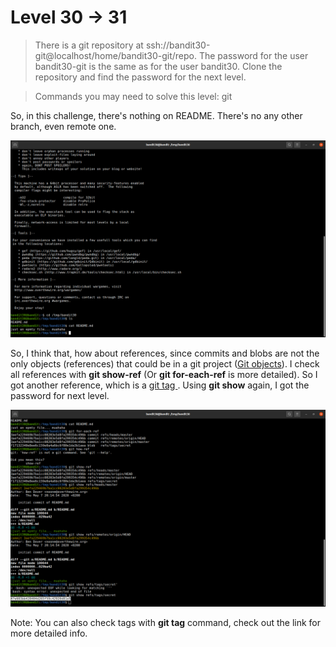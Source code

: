 # Level 30 -> 31
> There is a git repository at ssh://bandit30-git@localhost/home/bandit30-git/repo. The password for the user bandit30-git is the same as for the user bandit30. Clone the repository and find the password for the next level.

> Commands you may need to solve this level: git

So, in this challenge, there's nothing on README. There's no any other branch, even remote one. 

![Sol](https://github.com/HenryNg101/ctf-write-ups/blob/main/Over_the_wire/Bandit/Level%2030%20-%3E%2031/Images/0.png)

So, I think that, how about references, since commits and blobs are not the only objects (references) that could be in a git project 
([Git objects](https://git-scm.com/book/en/v2/Git-Internals-Git-Objects)). I check all references with **git show-ref** (Or **git for-each-ref** is more detailed). 
So I got another reference, which is a [git tag ](https://www.freecodecamp.org/news/git-tag-explained-how-to-add-remove/). Using **git show** again, I got the 
password for next level.
 
![Sol](https://github.com/HenryNg101/ctf-write-ups/blob/main/Over_the_wire/Bandit/Level%2030%20-%3E%2031/Images/1.png)

Note: You can also check tags with **git tag** command, check out the link for more detailed info.
